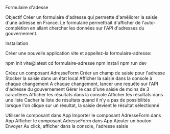 Formulaire d'adesse

Objectif
Créer un formulaire d'adresse qui permette d'améliorer la saisie d'une adresse en France.
Le formulaire permettrait d'afficher de l'auto-complétion en allant chercher les données sur l'API d'adresses du gouvernement.

Installation

Créer une nouvelle application vite et appellez-la formulaire-adresse:

npm init vite@latest
cd formulaire-adresse
npm install
npm run dev

Créez un composant AdresseForm
Créer un champ de saisie pour l'adresse
Stocker la saisie dans un état local
Afficher la saisie dans la console à chaque changement
A chaque changement, lancer une requête sur l'API d'adresse du gouvernement
Gérer le cas d'une saisie de moins de 3 caractères
Afficher les résultats dans la console
Afficher les résultats dans une liste
Cacher la liste de résultats quand il n'y a pas de possibilités
lorsque l'on clique sur un résultat, la saisie devient le résultat sélectionné

Utiliser le composant dans App
Importer le composant AdresseForm dans App
Afficher le composant AdresseForm dans App
Ajouter un bouton Envoyer
Au click, afficher dans la console, l'adresse saisie